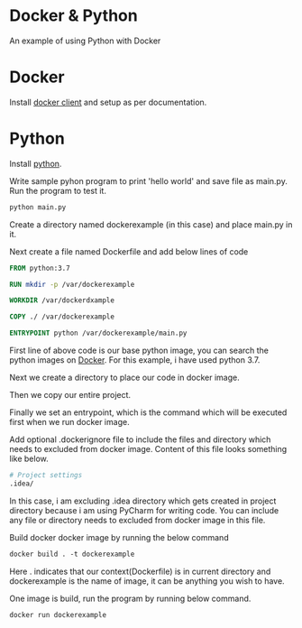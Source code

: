 # Docker & Python
An example of using Python with Docker
# Docker
Install [docker client](https://docs.docker.com/install/) and setup as per documentation.

# Python
Install [python](https://www.python.org/downloads/).

Write sample pyhon program to print 'hello world' and save file as main.py.
Run the program to test it.  
```python
python main.py
```
Create a directory named dockerexample (in this case) and place main.py in it.

Next create a file named Dockerfile and add below lines of code

```dockerfile
FROM python:3.7

RUN mkdir -p /var/dockerexample

WORKDIR /var/dockerdxample

COPY ./ /var/dockerexample

ENTRYPOINT python /var/dockerexample/main.py
```  
 First line of above code is our base python image, you can search the python images on [Docker](https://hub.docker.com/_/python/).
 For this example, i have used python 3.7.  
 
 Next we create a directory to place our code in docker image.  
 
 Then we copy our entire project.  
 
 Finally we set an entrypoint, which is the command which will be executed first when we run docker image.
 
 Add optional .dockerignore file to include the files and directory which needs to excluded from docker image.
 Content of this file looks something like below.
 ```dockerfile
# Project settings
.idea/
``` 
In this case, i am excluding .idea directory which gets created in project directory because i am using PyCharm for writing code. You can include any file or directory needs to excluded from docker image in this file.

Build docker docker image by running the below command
```dockerfile
docker build . -t dockerexample
```  
Here . indicates that our context(Dockerfile) is in current directory and dockerexample is the name of image, it can be anything you wish to have.

One image is build, run the program by running below command.
```dockerfile
docker run dockerexample
```

 
 